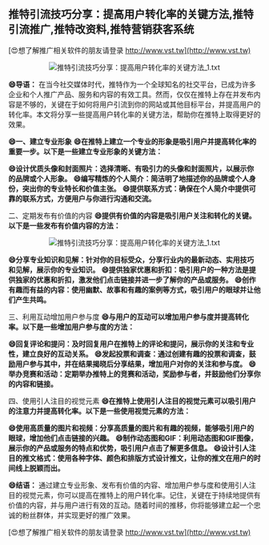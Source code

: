 ## **推特引流技巧分享：提高用户转化率的关键方法,推特引流推广,推特改资料,推特营销获客系统**

[😍想了解推广相关软件的朋友请登录 http://www.vst.tw](http://www.vst.tw)

 <center><img src="https://vst.tw/MP4/tuiguang/png/3.png" alt="推特引流技巧分享：提高用户转化率的关键方法_1.txt"></center>

**😄导语：**
在当今社交媒体时代，推特作为一个全球知名的社交平台，已成为许多企业和个人推广产品、服务和内容的有效工具。然而，仅仅在推特上存在并发布内容是不够的，关键在于如何将用户引流到你的网站或其他目标平台，并提高用户的转化率。本文将分享一些提高用户转化率的关键方法，帮助你在推特上取得更好的效果。

**😄一、建立专业形象**
**😄在推特上建立一个专业的形象是吸引用户并提高转化率的重要一步。以下是一些建立专业形象的关键方法：**

**😄设计优质头像和封面照片：选择清晰、有吸引力的头像和封面照片，以展示你的品牌或个人形象。**
**😄编写精炼的个人简介：简洁明了地描述你的品牌或个人身份，突出你的专业特长和价值主张。**
**😄提供联系方式：确保在个人简介中提供可靠的联系方式，方便用户与你进行沟通和交流。**

二、定期发布有价值的内容
**😄提供有价值的内容是吸引用户关注和转化的关键。以下是一些发布有价值内容的方法：**

 <center><img src="https://vst.tw/MP4/tuiguang/png/5.png" alt="推特引流技巧分享：提高用户转化率的关键方法_1.txt"></center>

**😄分享专业知识和见解：针对你的目标受众，分享行业内的最新动态、实用技巧和见解，展示你的专业知识。**
**😄提供独家优惠和折扣：吸引用户的一种方法是提供独家的优惠和折扣，激发他们点击链接并进一步了解你的产品或服务。**
**😄创作有趣而有益的内容：使用幽默、故事和有趣的案例等方式，吸引用户的眼球并让他们产生共鸣。**

三、利用互动增加用户参与度
**😄与用户的互动可以增加用户参与度并提高转化率。以下是一些增加用户参与度的方法：**

**😄回复评论和提问：及时回复用户在推特上的评论和提问，展示你的关注和专业性，建立良好的互动关系。**
**😄发起投票和调查：通过创建有趣的投票和调查，鼓励用户参与其中，并在结果揭晓后分享结果，增加用户对你的关注和参与度。**
**😄举办竞赛和活动：定期举办推特上的竞赛和活动，奖励参与者，并鼓励他们分享你的内容和链接。**

四、使用引人注目的视觉元素
**😄在推特上使用引人注目的视觉元素可以吸引用户的注意力并提高转化率。以下是一些使用视觉元素的方法：**

**😄使用高质量的图片和视频：分享高质量的图片和有趣的视频，能够吸引用户的眼球，增加他们点击链接的兴趣。**
**😄制作动态图和GIF：利用动态图和GIF图像，展示你的产品或服务的特点和优势，吸引用户点击了解更多信息。**
**😄设计引人注目的推文格式：使用各种字体、颜色和排版方式设计推文，让你的推文在用户的时间线上脱颖而出。**

**😄结语：**
通过建立专业形象、发布有价值的内容、增加用户参与度和使用引人注目的视觉元素，你可以提高在推特上的用户转化率。记住，关键在于持续地提供有价值的内容，并与用户进行有效的互动。随着时间的推移，你将能够建立起一个忠诚的粉丝群体，并实现更好的推广效果。

[😍想了解推广相关软件的朋友请登录 http://www.vst.tw](http://www.vst.tw)



